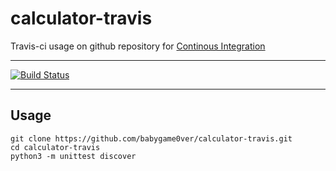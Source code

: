 # calculator-travis

Travis-ci usage on github repository for [Continous Integration](https://en.wikipedia.org/wiki/Continuous_integration)

---

[![Build Status](https://travis-ci.org/babygame0ver/calculator-travis.svg?branch=master)](https://travis-ci.org/babygame0ver/calculator-travis)


---

## Usage

```
git clone https://github.com/babygame0ver/calculator-travis.git
cd calculator-travis
python3 -m unittest discover
```
